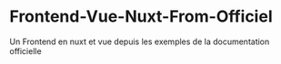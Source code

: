# Frontend-Vue-Nuxt-From-Officiel
Un Frontend en nuxt et vue depuis les exemples de la documentation officielle
